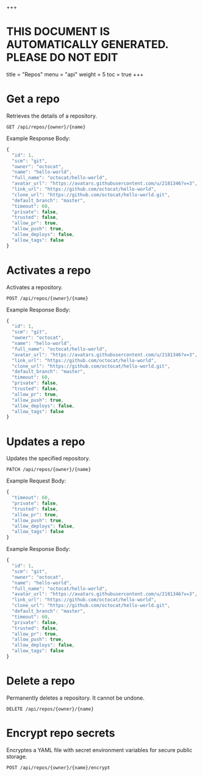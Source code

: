 +++

# THIS DOCUMENT IS AUTOMATICALLY GENERATED. PLEASE DO NOT EDIT

title = "Repos"
menu = "api"
weight = 5
toc = true
+++


# Get a repo

Retrieves the details of a repository.

```
GET /api/repos/{owner}/{name}
```


	

	



	
		
Example Response Body:

```js
{
  "id": 1,
  "scm": "git",
  "owner": "octocat",
  "name": "hello-world",
  "full_name": "octocat/hello-world",
  "avatar_url": "https://avatars.githubusercontent.com/u/2181346?v=3",
  "link_url": "https://github.com/octocat/hello-world",
  "clone_url": "https://github.com/octocat/hello-world.git",
  "default_branch": "master",
  "timeout": 60,
  "private": false,
  "trusted": false,
  "allow_pr": true,
  "allow_push": true,
  "allow_deploys": false,
  "allow_tags": false
}

```
		
	

	



# Activates a repo

Activates a repository.

```
POST /api/repos/{owner}/{name}
```


	

	



	
		
Example Response Body:

```js
{
  "id": 1,
  "scm": "git",
  "owner": "octocat",
  "name": "hello-world",
  "full_name": "octocat/hello-world",
  "avatar_url": "https://avatars.githubusercontent.com/u/2181346?v=3",
  "link_url": "https://github.com/octocat/hello-world",
  "clone_url": "https://github.com/octocat/hello-world.git",
  "default_branch": "master",
  "timeout": 60,
  "private": false,
  "trusted": false,
  "allow_pr": true,
  "allow_push": true,
  "allow_deploys": false,
  "allow_tags": false
}

```
		
	

	

	

	

	

	



# Updates a repo

Updates the specified repository.

```
PATCH /api/repos/{owner}/{name}
```


	

	

	
		
Example Request Body:

```js
{
  "timeout": 60,
  "private": false,
  "trusted": false,
  "allow_pr": true,
  "allow_push": true,
  "allow_deploys": false,
  "allow_tags": false
}

```
		
	



	
		
Example Response Body:

```js
{
  "id": 1,
  "scm": "git",
  "owner": "octocat",
  "name": "hello-world",
  "full_name": "octocat/hello-world",
  "avatar_url": "https://avatars.githubusercontent.com/u/2181346?v=3",
  "link_url": "https://github.com/octocat/hello-world",
  "clone_url": "https://github.com/octocat/hello-world.git",
  "default_branch": "master",
  "timeout": 60,
  "private": false,
  "trusted": false,
  "allow_pr": true,
  "allow_push": true,
  "allow_deploys": false,
  "allow_tags": false
}

```
		
	

	

	



# Delete a repo

Permanently deletes a repository. It cannot be undone.

```
DELETE /api/repos/{owner}/{name}
```


	

	



	

	

	

	



# Encrypt repo secrets

Encryptes a YAML file with secret environment variables for secure public storage.

```
POST /api/repos/{owner}/{name}/encrypt
```


	

	



	

	

	



